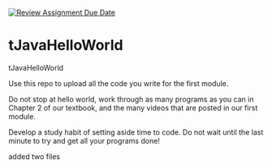 [![Review Assignment Due Date](https://classroom.github.com/assets/deadline-readme-button-24ddc0f5d75046c5622901739e7c5dd533143b0c8e959d652212380cedb1ea36.svg)](https://classroom.github.com/a/3usQi3vY)
# tJavaHelloWorld
tJavaHelloWorld

Use this repo to upload all the code you write for the first module. 

Do not stop at hello world, work through as many programs as you can in Chapter 2 
of our textbook, and the many videos that are posted in our first module.

Develop a study habit of setting aside time to code. Do not wait until the last minute 
to try and get all your programs done!

added two files
